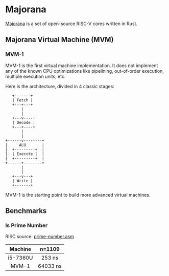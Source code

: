 # Majorana

[Majorana](https://en.wikipedia.org/wiki/Ettore_Majorana) is a set of open-source RISC-V cores written in Rust.

## Majorana Virtual Machine (MVM)

### MVM-1

MVM-1 is the first virtual machine implementation.
It does not implement any of the known CPU optimizations like pipelining, out-of-order execution, multiple execution units, etc.

Here is the architecture, divided in 4 classic stages:

```
   +-------+
   | Fetch |
   +---+---+
       |
       |
   +---v----+
   | Decode |
   +---+----+
       |
       |
+------v--------+
|     ALU       |
|  +---------+  |
|  | Execute |  |
|  +---------+  |
+------+--------+
       |
       |
   +---v---+
   | Write |
   +-------+

```

MVM-1 is the starting point to build more advanced virtual machines.

## Benchmarks

### Is Prime Number

RISC source: [prime-number.asm](res/risc/prime-number.asm)

|Machine|n=1109|
|:--------:|:-------------:|
|i5-7360U|253 ns|
|MVM-1|64033 ns|